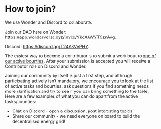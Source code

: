 # How to join?

We use Wonder and Discord to collaborate.

Join our DAO here on Wonder: https://app.wonderverse.xyz/invite/YkcXAWYT9znAvg.

Discord: https://discord.gg/T24A8VePHY.



The easiest way to become a contributor is to submit a work bout to [one of our active bounties](https://app.wonderverse.xyz/organization/ecopros/boards?entity=bounty). After your submission is accepted you will receive a Contributor role on Discord and Wonder.



Joining our community by itself is just a first step, and although participating actively isn't mandatory, we encourage you to look at the list of active tasks and bounties, ask questions if you find something needs more clarification and try to see if you can bring something to the table. Here are a few examples of what you can do apart from the active tasks/bounties:

* Chat on Discord - open a discussion, post interesting topics
* Share our community - we need everyone on board to build the decentralised energy grid!

